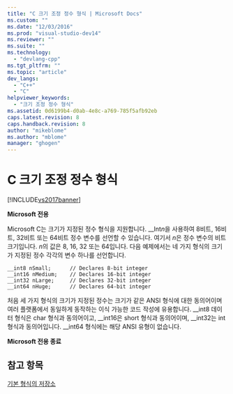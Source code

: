 ```yaml
---
title: "C 크기 조정 정수 형식 | Microsoft Docs"
ms.custom: ""
ms.date: "12/03/2016"
ms.prod: "visual-studio-dev14"
ms.reviewer: ""
ms.suite: ""
ms.technology: 
  - "devlang-cpp"
ms.tgt_pltfrm: ""
ms.topic: "article"
dev_langs: 
  - "C++"
  - "C"
helpviewer_keywords: 
  - "크기 조정 정수 형식"
ms.assetid: 0d6199b4-d0ab-4e8c-a769-785f5afb92eb
caps.latest.revision: 8
caps.handback.revision: 8
author: "mikeblome"
ms.author: "mblome"
manager: "ghogen"
---
```

# C 크기 조정 정수 형식
[!INCLUDE[vs2017banner](../assembler/inline/includes/vs2017banner.md)]

**Microsoft 전용**  
  
 Microsoft C는 크기가 지정된 정수 형식을 지원합니다.  \_\_Int*n*을 사용하여 8비트, 16비트, 32비트 또는 64비트 정수 변수를 선언할 수 있습니다. 여기서 *n*은 정수 변수의 비트 크기입니다.  *n*의 값은 8, 16, 32 또는 64입니다.  다음 예제에서는 네 가지 형식의 크기가 지정된 정수 각각의 변수 하나를 선언합니다.  
  
```  
__int8 nSmall;      // Declares 8-bit integer  
__int16 nMedium;    // Declares 16-bit integer  
__int32 nLarge;     // Declares 32-bit integer  
__int64 nHuge;      // Declares 64-bit integer  
```  
  
 처음 세 가지 형식의 크기가 지정된 정수는 크기가 같은 ANSI 형식에 대한 동의어이며 여러 플랫폼에서 동일하게 동작하는 이식 가능한 코드 작성에 유용합니다.  \_\_int8 데이터 형식은 char 형식과 동의어이고, \_\_int16은 short 형식과 동의어이며, \_\_int32는 int 형식과 동의어입니다.  \_\_int64 형식에는 해당 ANSI 유형이 없습니다.  
  
 **Microsoft 전용 종료**  
  
## 참고 항목  
 [기본 형식의 저장소](../c-language/storage-of-basic-types.md)